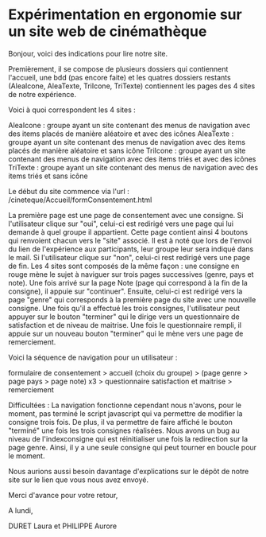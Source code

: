 # Expérimentation en ergonomie sur un site web de cinémathèque
Bonjour, voici des indications pour lire notre site. 

Premièrement, il se compose de plusieurs dossiers qui contiennent l'accueil, une bdd (pas encore faite) et les quatres dossiers restants (AleaIcone, AleaTexte, TriIcone, TriTexte) contiennent les pages des 4 sites de notre expérience. 

Voici à quoi correspondent les 4 sites : 

AleaIcone : groupe ayant un site contenant des menus de navigation avec des items placés de manière aléatoire et avec des icônes
AleaTexte : groupe ayant un site contenant des menus de navigation avec des items placés de manière aléatoire et sans icône
TriIcone :  groupe ayant un site contenant des menus de navigation avec des items triés et avec des icônes
TriTexte :  groupe ayant un site contenant des menus de navigation avec des items triés et sans icône

Le début du site commence via l'url : /cineteque/Accueil/formConsentement.html 

La première page est une page de consentement avec une consigne. Si l'utilisateur clique sur "oui", celui-ci est redirigé vers une page qui lui demande à quel groupe il appartient. Cette page contient ainsi 4 boutons qui renvoient chacun vers le "site" associé. Il est à noté que lors de l'envoi du lien de l'expérience aux participants, leur groupe leur sera indiqué dans le mail. 
Si l'utilisateur clique sur "non", celui-ci rest redirigé vers une page de fin. 
Les 4 sites sont composés de la même façon : une consigne en rouge mène le sujet à naviguer sur trois pages successives (genre, pays et note). Une fois arrivé sur la page Note (page qui correspond à la fin de la consigne), il appuie sur "continuer". Ensuite, celui-ci est redirigé vers la page "genre" qui corresponds à la première page du site avec une nouvelle consigne. Une fois qu'il a effectué les trois consignes, l'utilisateur peut appuyer sur le bouton "terminer" qui le dirige vers un questionnaire de satisfaction et de niveau de maitrise. Une fois le questionnaire rempli, il appuie sur un nouveau bouton "terminer" qui le mène vers une page de remerciement.

Voici la séquence de navigation pour un utilisateur : 

formulaire de consentement > accueil (choix du groupe) > (page genre > page pays > page note) x3 > questionnaire satisfaction et maitrise > remerciement

Difficultées : 
La navigation fonctionne cependant nous n'avons, pour le moment, pas terminé le script javascript qui va permettre de modifier la consigne trois fois. De plus, il va permettre de faire affiché le bouton "terminé" une fois les trois consignes réalisées. Nous avons un bug au niveau de l'indexconsigne qui est réinitialiser une fois la redirection sur la page genre. Ainsi, il y a une seule consigne qui peut tourner en boucle pour le moment. 

Nous aurions aussi besoin davantage d'explications sur le dépôt de notre site sur le lien que vous nous avez envoyé. 

Merci d'avance pour votre retour, 

A lundi, 

DURET Laura et PHILIPPE Aurore





